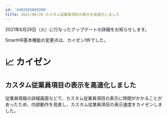 ```yaml
---
id: '4402955869209'
title: 2021/06/29 カスタム従業員項目の表示を高速化しました
---
```

2021年6月29日（火）に行なったアップデートの詳細をお知らせします。

SmartHR基本機能の変更点は、カイゼン1件でした。

# 📈 カイゼン

## カスタム従業員項目の表示を高速化しました

従業員情報の詳細画面などで、カスタム従業員項目の表示に時間がかかることがあったため、内部動作を見直し、カスタム従業員項目の表示速度をカイゼンしました。
